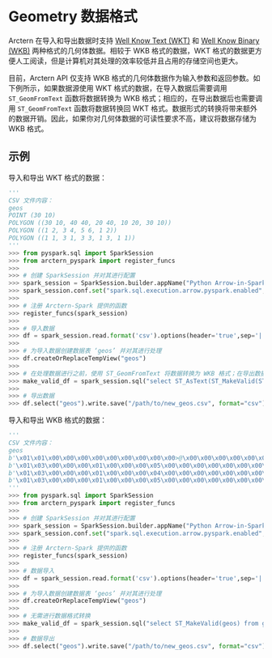 # Geometry 数据格式

Arctern 在导入和导出数据时支持 [Well Know Text (WKT)](https://en.wikipedia.org/wiki/Well-known_text_representation_of_geometry) 和 [Well Know Binary (WKB)](https://en.wikipedia.org/wiki/Well-known_text_representation_of_geometry#Well-known_binary) 两种格式的几何体数据。相较于 WKB 格式的数据，WKT 格式的数据更方便人工阅读，但是计算机对其处理的效率较低并且占用的存储空间也更大。

目前，Arctern API 仅支持 WKB 格式的几何体数据作为输入参数和返回参数。如下例所示，如果数据源使用 WKT 格式的数据，在导入数据后需要调用 `ST_GeomFromText` 函数将数据转换为 WKB 格式；相应的，在导出数据后也需要调用 `ST_GeomFromText` 函数将数据转换回 WKT 格式。数据形式的转换将带来额外的数据开销。因此，如果你对几何体数据的可读性要求不高，建议将数据存储为 WKB 格式。

## 示例

导入和导出 WKT 格式的数据：

```python
'''
CSV 文件内容：
geos
POINT (30 10)
POLYGON ((30 10, 40 40, 20 40, 10 20, 30 10))
POLYGON ((1 2, 3 4, 5 6, 1 2))
POLYGON ((1 1, 3 1, 3 3, 1 3, 1 1))
'''
>>> from pyspark.sql import SparkSession
>>> from arctern_pyspark import register_funcs
>>>
>>> # 创建 SparkSession 并对其进行配置
>>> spark_session = SparkSession.builder.appName("Python Arrow-in-Spark example").getOrCreate()
>>> spark_session.conf.set("spark.sql.execution.arrow.pyspark.enabled", "true")
>>>
>>> # 注册 Arctern-Spark 提供的函数
>>> register_funcs(spark_session)
>>>
>>> # 导入数据
>>> df = spark_session.read.format('csv').options(header='true',sep='|').load("/path/to/geos.csv")
>>>
>>> # 为导入数据创建数据表 ‘geos’ 并对其进行处理
>>> df.createOrReplaceTempView("geos")
>>>
>>> # 在处理数据进行之前，使用 ST_GeomFromText 将数据转换为 WKB 格式；在导出数据之前，使用 ST_AsText 将数据转换为 WKT 格式
>>> make_valid_df = spark_session.sql("select ST_AsText(ST_MakeValid(ST_GeomFromText(geos))) from geos")
>>>
>>> # 导出数据
>>> df.select("geos").write.save("/path/to/new_geos.csv", format="csv")
```

导入和导出 WKB 格式的数据：

```python
'''
CSV 文件内容：
geos
b'\x01\x01\x00\x00\x00\x00\x00\x00\x00\x00\x00>@\x00\x00\x00\x00\x00\x00$@'
b'\x01\x03\x00\x00\x00\x01\x00\x00\x00\x05\x00\x00\x00\x00\x00\x00\x00\x00\x00>@\x00\x00\x00\x00\x00\x00$@\x00\x00\x00\x00\x00\x00D@\x00\x00\x00\x00\x00\x00D@\x00\x00\x00\x00\x00\x004@\x00\x00\x00\x00\x00\x00D@\x00\x00\x00\x00\x00\x00$@\x00\x00\x00\x00\x00\x004@\x00\x00\x00\x00\x00\x00>@\x00\x00\x00\x00\x00\x00$@'
b'\x01\x03\x00\x00\x00\x01\x00\x00\x00\x04\x00\x00\x00\x00\x00\x00\x00\x00\x00\xf0?\x00\x00\x00\x00\x00\x00\x00@\x00\x00\x00\x00\x00\x00\x08@\x00\x00\x00\x00\x00\x00\x10@\x00\x00\x00\x00\x00\x00\x14@\x00\x00\x00\x00\x00\x00\x18@\x00\x00\x00\x00\x00\x00\xf0?\x00\x00\x00\x00\x00\x00\x00@'
b'\x01\x03\x00\x00\x00\x01\x00\x00\x00\x05\x00\x00\x00\x00\x00\x00\x00\x00\x00\xf0?\x00\x00\x00\x00\x00\x00\xf0?\x00\x00\x00\x00\x00\x00\x08@\x00\x00\x00\x00\x00\x00\xf0?\x00\x00\x00\x00\x00\x00\x08@\x00\x00\x00\x00\x00\x00\x08@\x00\x00\x00\x00\x00\x00\xf0?\x00\x00\x00\x00\x00\x00\x08@\x00\x00\x00\x00\x00\x00\xf0?\x00\x00\x00\x00\x00\x00\xf0?'
'''
>>> from pyspark.sql import SparkSession
>>> from arctern_pyspark import register_funcs
>>>
>>> # 创建 SparkSession 并对其进行配置
>>> spark_session = SparkSession.builder.appName("Python Arrow-in-Spark example").getOrCreate()
>>> spark_session.conf.set("spark.sql.execution.arrow.pyspark.enabled", "true")
>>>
>>> # 注册 Arctern-Spark 提供的函数
>>> register_funcs(spark_session)
>>>
>>> # 数据导入
>>> df = spark_session.read.format('csv').options(header='true',sep='|').load("/path/to/geos.csv")
>>>
>>> # 为导入数据创建数据表 ‘geos’ 并对其进行处理
>>> df.createOrReplaceTempView("geos")
>>>
>>> # 无需进行数据格式转换
>>> make_valid_df = spark_session.sql("select ST_MakeValid(geos) from geos")
>>>
>>> # 数据导出
>>> df.select("geos").write.save("/path/to/new_geos.csv", format="csv")
```